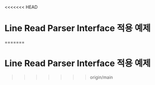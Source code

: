 <<<<<<< HEAD
# Line Read Parser Interface 적용 예제 
=======
# Line Read Parser Interface 적용 예제
>>>>>>> origin/main
